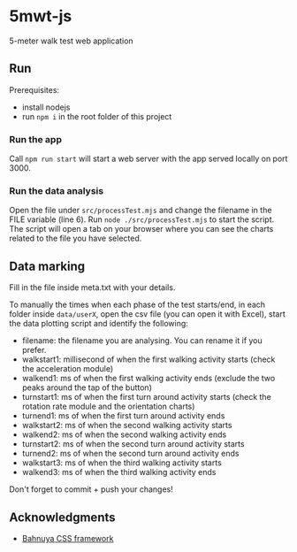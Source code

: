# 5mwt-js
5-meter walk test web application

## Run

Prerequisites:
- install nodejs
- run `npm i` in the root folder of this project

### Run the app
Call `npm run start` will start a web server with the app served locally on port 3000.

### Run the data analysis
Open the file under `src/processTest.mjs` and change the filename in the FILE variable (line 6). Run `node ./src/processTest.mjs` to start the script.
The script will open a tab on your browser where you can see the charts related to the file you have selected.

## Data marking
Fill in the file inside meta.txt with your details.

To manually the times when each phase of the test starts/end, in each folder inside `data/userX`, open the csv file (you can open it with Excel), start the data plotting script and identify the following:

- filename: the filename you are analysing. You can rename it if you prefer.
- walkstart1: millisecond of when the first walking activity starts (check the acceleration module)
- walkend1: ms of when the first walking activity ends (exclude the two peaks around the tap of the button)
- turnstart1: ms of when the first turn around activity starts (check the rotation rate module and the orientation charts)
- turnend1: ms of when the first turn around activity ends
- walkstart2: ms of when the second walking activity starts
- walkend2: ms of when the second walking activity ends
- turnstart2: ms of when the second turn around activity starts
- turnend2: ms of when the second turn around activity ends
- walkstart3: ms of when the third walking activity starts
- walkend3: ms of when the third walking activity ends

Don't forget to commit + push your changes!


## Acknowledgments

- [Bahnuya CSS framework](https://hakanalpay.com/bahunya/)